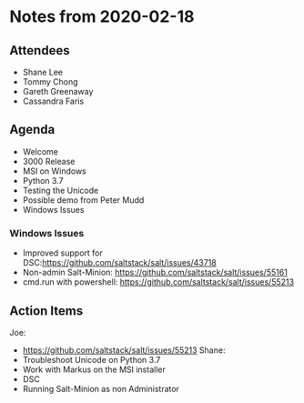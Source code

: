 # Notes from 2020-02-18

## Attendees
- Shane Lee
- Tommy Chong
- Gareth Greenaway
- Cassandra Faris

## Agenda
- Welcome
- 3000 Release
- MSI on Windows
- Python 3.7
- Testing the Unicode
- Possible demo from Peter Mudd
- Windows Issues

### Windows Issues
- Improved support for DSC:https://github.com/saltstack/salt/issues/43718 
- Non-admin Salt-Minion: https://github.com/saltstack/salt/issues/55161
- cmd.run with powershell: https://github.com/saltstack/salt/issues/55213

## Action Items
Joe:
- https://github.com/saltstack/salt/issues/55213
Shane:
- Troubleshoot Unicode on Python 3.7
- Work with Markus on the MSI installer
- DSC
- Running Salt-Minion as non Administrator
